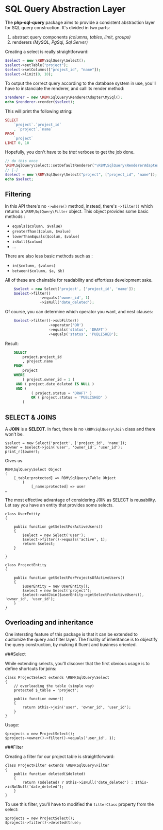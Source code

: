 SQL Query Abstraction Layer
=============

The **php-sql-query** package aims to provide a consistent abstraction layer for SQL query construction. It's divided in two parts: 

1. 	abstract query components *(columns, tables, limit, groups)* 
2. renderers *(MySQL, PgSql, Sql Server)*

Creating a select is really straightforward: 

```php
$select = new \RBM\SqlQuery\Select();
$select->setTable("project");
$select->setColumns(["project_id", "name"]);
$select->limit(0, 10);
```
To output the correct query according to the database system in use, you'll have to instanciate the renderer, and call its render method:

```php	
$renderer = new \RBM\SqlQuery\RendererAdapter\MySql();
echo $renderer->render($select);
```
This will print the following string:

```php	
SELECT
	`project`.`project_id`
	, `project`.`name`
FROM
	`project`
LIMIT 0, 10
```	
Hopefully, you don't have to be *that* verbose to get the job done. 

```php
// do this once
\RBM\SqlQuery\Select::setDefaultRenderer("\RBM\SqlQuery\RendererAdapter");
// […]
$select = new \RBM\SqlQuery\Select("project", ["project_id", "name"]);
echo $select;
```

Filtering
-----------
In this API there's no ``->where()`` method, instead, there's ``->filter()`` which returns a ``\RBM\SqlQuery\Filter`` object. This object provides some basic methods : 

* `equals($column, $value)`
* `greaterThan($colum, $value)`
* `lowerThanEquals($colum, $value)`
* `isNull($colum)`
* …

There are also less basic methods such as :

* `in($column, $values)`
* `between($column, $a, $b)`

All of these are chainable for readability and effortless development sake.

```php
	$select = new Select('project', ['project_id', 'name']);
	$select->filter()
		   		->equals('owner_id', 1)
		   		->isNull('date_deleted');
```

Of course, you can determine which operator you want, and nest clauses:

```php
	$select->filter()->subFilter()
					->operator('OR')
					->equals('status', 'DRAFT')
					->equals('status', 'PUBLISHED');
```
					
Result:
```sql
	SELECT
		project.project_id
		, project.name
	FROM
		project	
	WHERE
		( project.owner_id = 1 )
	 AND ( project.date_deleted IS NULL )
	 AND (
	 		( project.status = 'DRAFT' )
	 		OR ( project.status = 'PUBLISHED' )
	 	)
```

SELECT & JOINS
--------------
A **JOIN** is a **SELECT**. In fact, there is no `\RBM\SqlQuery\Join` class and there won't be.

	$select = new Select('project', ['project_id', 'name']);
	$owner = $select->join('user', 'owner_id', 'user_id');
	print_r($owner);
	
Gives us 
	
	RBM\SqlQuery\Select Object
	(
    	[_table:protected] => RBM\SqlQuery\Table Object
        	(
            	[_name:protected] => user
	…
	
The most effective advantage of considering J0IN as SELECT is reusability. Let say you have an entity that provides some selects. 

	class UserEntity 
	{
	
		public function getSelectForActiveUsers()
		{
			$select = new Select('user');
			$select->filter()->equals('active', 1);
			return $select;
		}
		
	}	
	
	class ProjectEntity 
	{

		public function getSelectForProjectsOfActiveUsers()
		{
			$userEntity = new UserEntity();
			$select = new Select('project');
			$select->addJoin($userEntity->getSelectForActiveUsers(), 'owner_id', 'user_id');
		}	
	}


Overloading and inheritance
------------
One intersting feature of this package is that it can be extended to customize the query and filter layer. The finality of inheritance is to objectify the query construction, by making it fluent and business oriented.

###Select

While extending selects, you'll discover that the first obvious usage is to define shortcuts for joins: 

	class ProjectSelect extends \RBM\SqlQuery\Select
	{
		// overloading the table (simple way)
		protected $_table = 'project';
	
		public function owner()
		{
			return $this->join('user', 'owner_id', 'user_id');
		}
	}

Usage:

	$projects = new ProjectSelect();
	$projects->owner()->filter()->equals('user_id', 1);
	
###Filter

Creating a filter for our project table is straightforward: 
	
	class ProjectFilter extends \RBM\SqlQuery\Filter
	{
		public function deleted($deleted)
		{
			return ($deleted) ? $this->isNull('date_deleted') : $this->isNotNull('date_deleted');
		}
	}

To use this filter, you'll have to modified the `filterClass` property from the select:
	
	$projects = new ProjectSelect();
	$projects->filter()->deleted(true);
